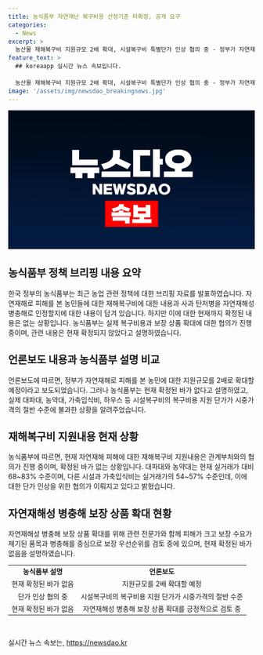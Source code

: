 ```yaml
---
title: 농식품부 자연재난 복구비용 산정기준 미확정, 공개 요구
categories:
  - News
excerpt: >
  농산물 재해복구비 지원규모 2배 확대, 시설복구비 특별단가 인상 협의 중 - 정부가 자연재해 피해 농민 지원을 확대하는 방안에 대해 현재 관계부처와 협의 중이며, 특히 시설복구비의 단가 인상을 논의 중이라고 밝혔다. 현재 복구비용 지원단가가 시중가격의 절반 이하 수준으로 설정돼 있어 고배당을 기대하고 있다. 사과 탄저병 등 자연재해성 병충해에 대한 보장 상품 확대 역시 검토 중에 있다.
feature_text: >
  ## koreaapp 실시간 뉴스 속보입니다.

  농산물 재해복구비 지원규모 2배 확대, 시설복구비 특별단가 인상 협의 중 - 정부가 자연재해 피해 농민 지원을 확대하는 방안에 대해 현재 관계부처와 협의 중이며, 특히 시설복구비의 단가 인상을 논의 중이라고 밝혔다. 현재 복구비용 지원단가가 시중가격의 절반 이하 수준으로 설정돼 있어 고배당을 기대하고 있다. 사과 탄저병 등 자연재해성 병충해에 대한 보장 상품 확대 역시 검토 중에 있다.
image: '/assets/img/newsdao_breakingnews.jpg'
---
```


<p><img src="/assets/img/newsdao_breakingnews.jpg" alt="koreaapp 속보" /></p>

<h2 data-ke-size="size26">농식품부 정책 브리핑 내용 요약</h2>

<p data-ke-size="size16">한국 정부의 농식품부는 최근 농업 관련 정책에 대한 브리핑 자료를 발표하였습니다. 자연재해로 피해를 본 농민들에 대한 재해복구비에 대한 내용과 사과 탄저병을 자연재해성 병충해로 인정할지에 대한 내용이 담겨 있습니다. 하지만 이에 대한 현재까지 확정된 내용은 없는 상황입니다. 농식품부는 실제 복구비용과 보장 상품 확대에 대한 협의가 진행 중이며, 관련 내용은 현재 확정되지 않았다고 설명하였습니다.</p>

<h2 data-ke-size="size26">언론보도 내용과 농식품부 설명 비교</h2>

<p data-ke-size="size16">언론보도에 따르면, 정부가 자연재해로 피해를 본 농민에 대한 지원규모를 2배로 확대할 예정이라고 보도되었습니다. 그러나 농식품부는 현재 확정된 바가 없다고 설명하였고, 실제 대파대, 농약대, 가축입식비, 하우스 등 시설복구비의 복구비용 지원 단가가 시중가격의 절반 수준에 불과한 상황을 알려주었습니다.</p>

<h2 data-ke-size="size26">재해복구비 지원내용 현재 상황</h2>

<p data-ke-size="size16">농식품부에 따르면, 현재 자연재해 피해에 대한 재해복구비 지원내용은 관계부처와의 협의가 진행 중이며, 확정된 바가 없는 상황입니다. 대파대와 농약대는 현재 실거래가 대비 68~83% 수준이며, 다른 시설과 가축입식비는 실거래가의 54~57% 수준인데, 이에 대한 단가 인상을 위한 협의가 이뤄지고 있다고 밝혔습니다.</p>

<h2 data-ke-size="size26">자연재해성 병충해 보장 상품 확대 현황</h2>

<p data-ke-size="size16">자연재해성 병충해 보장 상품 확대를 위해 관련 전문가와 함께 피해가 크고 보장 수요가 제기된 품목과 병충해를 중심으로 보장 우선순위를 검토 중에 있으며, 현재 확정된 바가 없음을 설명하였습니다.</p>

<table>
    <tr>
        <td style="text-align: center; height: 17px;"><b>농식품부 설명</b></td>
        <td style="text-align: center; height: 17px;"><b>언론보도</b></td>
    </tr>
    <tr>
        <td style="text-align: center; height: 17px;">현재 확정된 바가 없음</td>
        <td style="text-align: center; height: 17px;">지원규모를 2배 확대할 예정</td>
    </tr>
    <tr>
        <td style="text-align: center; height: 17px;">단가 인상 협의 중</td>
        <td style="text-align: center; height: 17px;">시설복구비의 복구비용 지원 단가가 시중가격의 절반 수준</td>
    </tr>
    <tr>
        <td style="text-align: center; height: 17px;">현재 확정된 바가 없음</td>
        <td style="text-align: center; height: 17px;">자연재해성 병충해 보장 상품 확대를 긍정적으로 검토 중</td>
    </tr>
</table>

<p data-ke-size="size16">&nbsp;</p>
실시간 뉴스 속보는, <a href="https://newsdao.kr" rel="dofollow">https://newsdao.kr</a>


